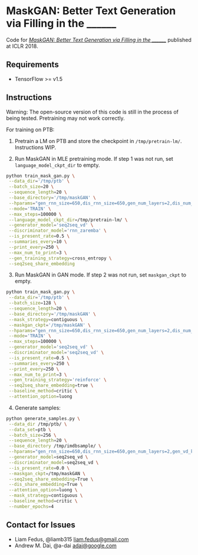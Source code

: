 # MaskGAN: Better Text Generation via Filling in the ______

Code for [*MaskGAN: Better Text Generation via Filling in the
______*](https://arxiv.org/abs/1801.07736) published at ICLR 2018.

## Requirements

*   TensorFlow >= v1.5

## Instructions

Warning: The open-source version of this code is still in the process of being
tested. Pretraining may not work correctly.

For training on PTB:

1. Pretrain a LM on PTB and store the checkpoint in `/tmp/pretrain-lm/`.
Instructions WIP.

2. Run MaskGAN in MLE pretraining mode. If step 1 was not run, set
`language_model_ckpt_dir` to empty.

```bash
python train_mask_gan.py \
 --data_dir='/tmp/ptb' \
 --batch_size=20 \
 --sequence_length=20 \
 --base_directory='/tmp/maskGAN' \
 --hparams="gen_rnn_size=650,dis_rnn_size=650,gen_num_layers=2,dis_num_layers=2,gen_learning_rate=0.00074876,dis_learning_rate=5e-4,baseline_decay=0.99,dis_train_iterations=1,gen_learning_rate_decay=0.95" \
 --mode='TRAIN' \
 --max_steps=100000 \
 --language_model_ckpt_dir=/tmp/pretrain-lm/ \
 --generator_model='seq2seq_vd' \
 --discriminator_model='rnn_zaremba' \
 --is_present_rate=0.5 \
 --summaries_every=10 \
 --print_every=250 \
 --max_num_to_print=3 \
 --gen_training_strategy=cross_entropy \
 --seq2seq_share_embedding
```

3. Run MaskGAN in GAN mode. If step 2 was not run, set `maskgan_ckpt` to empty.
```bash
python train_mask_gan.py \
 --data_dir='/tmp/ptb' \
 --batch_size=128 \
 --sequence_length=20 \
 --base_directory='/tmp/maskGAN' \
 --mask_strategy=contiguous \
 --maskgan_ckpt='/tmp/maskGAN' \
 --hparams="gen_rnn_size=650,dis_rnn_size=650,gen_num_layers=2,dis_num_layers=2,gen_learning_rate=0.000038877,gen_learning_rate_decay=1.0,gen_full_learning_rate_steps=2000000,gen_vd_keep_prob=0.33971,rl_discount_rate=0.89072,dis_learning_rate=5e-4,baseline_decay=0.99,dis_train_iterations=2,dis_pretrain_learning_rate=0.005,critic_learning_rate=5.1761e-7,dis_vd_keep_prob=0.71940" \
 --mode='TRAIN' \
 --max_steps=100000 \
 --generator_model='seq2seq_vd' \
 --discriminator_model='seq2seq_vd' \
 --is_present_rate=0.5 \
 --summaries_every=250 \
 --print_every=250 \
 --max_num_to_print=3 \
 --gen_training_strategy='reinforce' \
 --seq2seq_share_embedding=true \
 --baseline_method=critic \
 --attention_option=luong
```

4. Generate samples:
```bash
python generate_samples.py \
 --data_dir /tmp/ptb/ \
 --data_set=ptb \
 --batch_size=256 \
 --sequence_length=20 \
 --base_directory /tmp/imdbsample/ \
 --hparams="gen_rnn_size=650,dis_rnn_size=650,gen_num_layers=2,gen_vd_keep_prob=0.33971" \
 --generator_model=seq2seq_vd \
 --discriminator_model=seq2seq_vd \
 --is_present_rate=0.0 \
 --maskgan_ckpt=/tmp/maskGAN \
 --seq2seq_share_embedding=True \
 --dis_share_embedding=True \
 --attention_option=luong \
 --mask_strategy=contiguous \
 --baseline_method=critic \
 --number_epochs=4
```

## Contact for Issues

*   Liam Fedus, @liamb315 <liam.fedus@gmail.com>
*   Andrew M. Dai, @a-dai <adai@google.com>